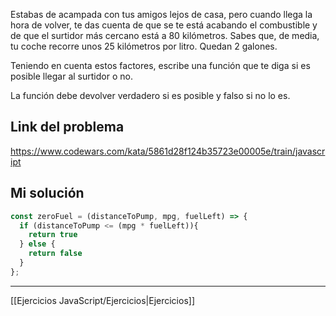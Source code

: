 Estabas de acampada con tus amigos lejos de casa, pero cuando llega la hora de volver, te das cuenta de que se te está acabando el combustible y de que el surtidor más cercano está a 80 kilómetros. Sabes que, de media, tu coche recorre unos 25 kilómetros por litro. Quedan 2 galones.  
  
Teniendo en cuenta estos factores, escribe una función que te diga si es posible llegar al surtidor o no.  
  
La función debe devolver verdadero si es posible y falso si no lo es.

## Link del problema

https://www.codewars.com/kata/5861d28f124b35723e00005e/train/javascript

## Mi solución 

```js
const zeroFuel = (distanceToPump, mpg, fuelLeft) => {
  if (distanceToPump <= (mpg * fuelLeft)){
    return true
  } else {
    return false
  }
};
```

__________

[[Ejercicios JavaScript/Ejercicios|Ejercicios]]